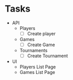 # Tasks

- API
  - Players
    - [ ] Create player
  - Games
    - [ ] Create Game
  - Tournaments
    - [ ] Create Tournament
- UI
  - Players List Page
  - Games List Page
